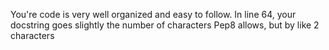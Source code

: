 You're code is very well organized and easy to follow.
In line 64, your docstring goes slightly the number of characters Pep8 allows, but by like 2 characters